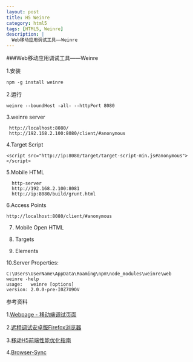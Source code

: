 ```yaml
---
layout: post
title: H5 Weinre
category: html5
tags: [HTML5, Weinre]
description: |
  Web移动应用调试工具——Weinre
---
```


###Web移动应用调试工具——Weinre

1.安装

    npm -g install weinre

2.运行

    weinre --boundHost -all- --httpPort 8080

3.weinre server

     http://localhost:8080/
     http://192.168.2.100:8080/client/#anonymous
     
4.Target Script

    <script src="http://ip:8080/target/target-script-min.js#anonymous"></script>

5.Mobile HTML

      http-server
      http://192.168.2.100:8081
      http://ip:8080/build/grunt.html

6.Access Points

    http://localhost:8080/client/#anonymous

7. Mobile Open HTML

8. Targets

9. Elements 

10.Server Properties:

    C:\Users\UserName\AppData\Roaming\npm\node_modules\weinre\web
    weinre -help
    usage:   weinre [options]
    version: 2.0.0-pre-I0Z7U9OV

参考资料

1.[Webpage - 移动端调试页面](http://segmentfault.com/a/1190000002543144)

2.[远程调试安卓版Firefox浏览器](https://developer.mozilla.org/zh-CN/docs/Tools/Remote_Debugging/Firefox_for_Android)

3.[移动H5前端性能优化指南](http://www.ui.cn/project.php?id=40313)

4.[Browser-Sync](http://www.browsersync.io/)


